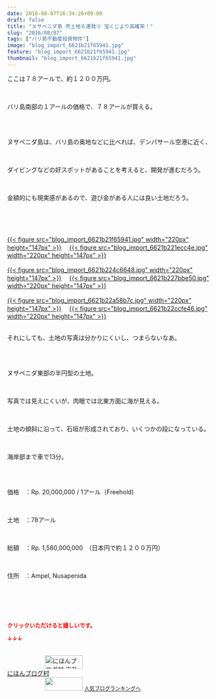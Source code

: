 ```yaml
---
date: 2016-08-07T16:34:26+09:00
draft: false
title: "ヌサペニダ島 売土地６連発③ 宝くじより高確率！"
slug: "2016/08/07"
tags: ["バリ島不動産投資物件"]
image: "blog_import_6621b21f65941.jpg"
feature: "blog_import_6621b21f65941.jpg"
thumbnail: "blog_import_6621b21f65941.jpg"
---
```

<p>ここは７８アールで、約１２００万円。</p><br/><p>バリ島南部の１アールの価格で、７８アールが買える。</p><br/><br/><p>ヌサペニダ島は、バリ島の奥地などに比べれば、デンパサール空港に近く、</p><br/><p>ダイビングなどの好スポットがあることを考えると、開発が進むだろう。</p><br/><p>金額的にも現実感があるので、遊び金がある人には良い土地だろう。</p><br/><br/><p><br/><a href="blog_import_6621b2209e59c.jpg">{{< figure src="blog_import_6621b21f65941.jpg" width="220px" height="147px" >}}</a> 　<a href="blog_import_6621b22329aee.jpg">{{< figure src="blog_import_6621b221ecc4e.jpg" width="220px" height="147px" >}}</a> <br/><br/><a href="blog_import_6621b2264047b.jpg">{{< figure src="blog_import_6621b224c6648.jpg" width="220px" height="147px" >}}</a> 　<a href="blog_import_6621b228f19f0.jpg">{{< figure src="blog_import_6621b227bbe50.jpg" width="220px" height="147px" >}}</a> <br/><br/><a href="blog_import_6621b22b91d29.jpg">{{< figure src="blog_import_6621b22a58b7c.jpg" width="220px" height="147px" >}}</a> 　<a href="blog_import_6621b22e1e89b.jpg">{{< figure src="blog_import_6621b22ccfe46.jpg" width="220px" height="147px" >}}</a> <br/><br/></p><p>それにしても、土地の写真は分かりにくいし、つまらないなあ。</p><br/><p><br/>ヌサペニダ東部の半円型の土地。</p><br/><p>写真では見えにくいが、肉眼では北東方面に海が見える。</p><br/><p>土地の傾斜に沿って、石垣が形成されており、いくつかの段になっている。</p><br/><p>海岸部まで車で13分。</p><br/><p><br/>価格　：Rp. 20,000,000 / 1アール（Freehold)</p><br/><p>土地　：78アール</p><br/><p>総額　：Rp. 1,560,000,000　（日本円で約１２００万円）</p><br/><p>住所　：Ampel, Nusapenida</p><br/><br/><br/><br/><p><font color="#ff0000" size="2"><strong>クリックいただけると嬉しいです。<br/></strong></font></p><p><font color="#ff0000" size="2"><strong>↓↓↓</strong></font></p><p><br/><a href="ranking.html?p_cid=01260127" target="_blank"><img border="0" alt="にほんブログ村 海外生活ブログ バリ島情報へ" src="data:image/svg+xml;charset=utf-8,%3Csvg%20xmlns%3D%22http%3A%2F%2Fwww.w3.org%2F2000%2Fsvg%22%20title%3D%22Placeholder%20for%20Images%22%20role%3D%22presentation%22%20viewBox%3D%220%200%2088%2031%22%20%2F%3E" width="88" height="31" data-src="https://img-proxy.blog-video.jp/images?url=http%3A%2F%2Foverseas.blogmura.com%2Fbali%2Fimg%2Fbali88_31.gif" style="aspect-ratio: auto 88 / 31;"/><noscript><img border="0" alt="にほんブログ村 海外生活ブログ バリ島情報へ" src="https://img-proxy.blog-video.jp/images?url=http%3A%2F%2Foverseas.blogmura.com%2Fbali%2Fimg%2Fbali88_31.gif" width="88" height="31"></noscript></a> <br/><a href="ranking.html?p_cid=01260127" target="_blank">にほんブログ村</a> <br/><a title="人気ブログランキングへ" href="link.php?1804582"><img border="0" src="data:image/svg+xml;charset=utf-8,%3Csvg%20xmlns%3D%22http%3A%2F%2Fwww.w3.org%2F2000%2Fsvg%22%20title%3D%22Placeholder%20for%20Images%22%20role%3D%22presentation%22%20viewBox%3D%220%200%2088%2031%22%20%2F%3E" width="88" height="31" data-src="https://blog.with2.net/img/banner/banner_22.gif" style="aspect-ratio: auto 88 / 31;"/><noscript><img border="0" src="https://blog.with2.net/img/banner/banner_22.gif" width="88" height="31"></noscript></a> <a style="FONT-SIZE: 12px" href="link.php?1804582">人気ブログランキングへ</a> </p>


